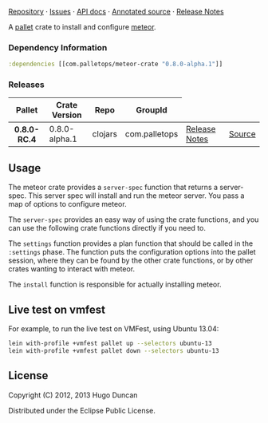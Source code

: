 [Repository](https://github.com/pallet/meteor-crate) &#xb7;
[Issues](https://github.com/pallet/meteor-crate/issues) &#xb7;
[API docs](http://palletops.com/meteor-crate/0.8/api) &#xb7;
[Annotated source](http://palletops.com/meteor-crate/0.8/annotated/uberdoc.html) &#xb7;
[Release Notes](https://github.com/pallet/meteor-crate/blob/develop/ReleaseNotes.md)

A [pallet](http://palletops.com/) crate to install and configure
 [meteor](http://meteor.com).

### Dependency Information

```clj
:dependencies [[com.palletops/meteor-crate "0.8.0-alpha.1"]]
```

### Releases

<table>
<thead>
  <tr><th>Pallet</th><th>Crate Version</th><th>Repo</th><th>GroupId</th></tr>
</thead>
<tbody>
  <tr>
    <th>0.8.0-RC.4</th>
    <td>0.8.0-alpha.1</td>
    <td>clojars</td>
    <td>com.palletops</td>
    <td><a href='https://github.com/pallet/meteor-crate/blob/0.8.0-alpha.1/ReleaseNotes.md'>Release Notes</a></td>
    <td><a href='https://github.com/pallet/meteor-crate/blob/0.8.0-alpha.1/'>Source</a></td>
  </tr>
</tbody>
</table>

## Usage

The meteor crate provides a `server-spec` function that returns a
server-spec. This server spec will install and run the meteor server.
You pass a map of options to configure meteor.

The `server-spec` provides an easy way of using the crate functions, and you can
use the following crate functions directly if you need to.

The `settings` function provides a plan function that should be called in the
`:settings` phase.  The function puts the configuration options into the pallet
session, where they can be found by the other crate functions, or by other
crates wanting to interact with meteor.

The `install` function is responsible for actually installing meteor.

## Live test on vmfest

For example, to run the live test on VMFest, using Ubuntu 13.04:

```sh
lein with-profile +vmfest pallet up --selectors ubuntu-13
lein with-profile +vmfest pallet down --selectors ubuntu-13
```

## License

Copyright (C) 2012, 2013 Hugo Duncan

Distributed under the Eclipse Public License.
